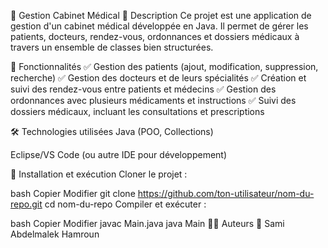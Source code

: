 📌 Gestion Cabinet Médical
🏥 Description
Ce projet est une application de gestion d'un cabinet médical développée en Java. Il permet de gérer les patients, docteurs, rendez-vous, ordonnances et dossiers médicaux à travers un ensemble de classes bien structurées.

📂 Fonctionnalités
✅ Gestion des patients (ajout, modification, suppression, recherche)
✅ Gestion des docteurs et de leurs spécialités
✅ Création et suivi des rendez-vous entre patients et médecins
✅ Gestion des ordonnances avec plusieurs médicaments et instructions
✅ Suivi des dossiers médicaux, incluant les consultations et prescriptions

🛠️ Technologies utilisées
Java (POO, Collections)

Eclipse/VS Code (ou autre IDE pour développement)

🚀 Installation et exécution
Cloner le projet :

bash
Copier
Modifier
git clone https://github.com/ton-utilisateur/nom-du-repo.git
cd nom-du-repo
Compiler et exécuter :

bash
Copier
Modifier
javac Main.java
java Main
👨‍💻 Auteurs
🔹 Sami Abdelmalek Hamroun
